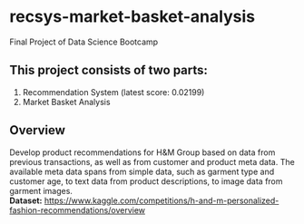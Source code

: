 # recsys-market-basket-analysis
Final Project of Data Science Bootcamp
## This project consists of two parts:
1. Recommendation System (latest score: 0.02199)
2. Market Basket Analysis

## Overview
Develop product recommendations for H&M Group based on data from previous transactions, as well as from customer and product meta data. The available meta data spans from simple data, such as garment type and customer age, to text data from product descriptions, to image data from garment images.<br>
<b>Dataset:</b> https://www.kaggle.com/competitions/h-and-m-personalized-fashion-recommendations/overview
